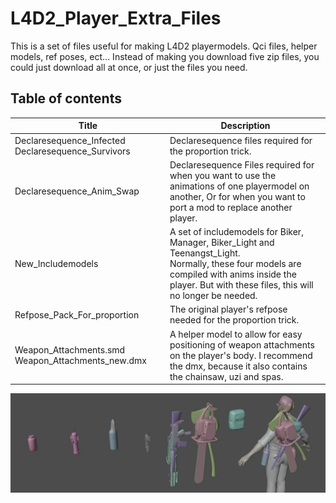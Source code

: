 # L4D2_Player_Extra_Files
 This is a set of files useful for making L4D2 playermodels. Qci files, helper models, ref poses, ect...
 Instead of making you download five zip files, you could just download all at once, or just the files you need.
 
 
## Table of contents 
| Title										| Description |
|-|-|
| Declaresequence_Infected Declaresequence_Survivors | Declaresequence files required for the proportion trick. |
| Declaresequence_Anim_Swap | Declaresequence Files required for when you want to use the animations of one playermodel on another, Or for when you want to port a mod to replace another player.	|
| New_Includemodels | A set of includemodels for Biker, Manager, Biker_Light and Teenangst_Light. <br>Normally, these four models are compiled with anims inside the player. But with these files, this will no longer be needed. |
| Refpose_Pack_For_proportion | The original player's refpose needed for the proportion trick. |
| Weapon_Attachments.smd Weapon_Attachments_new.dmx| A helper model to allow for easy positioning of weapon attachments on the player's body. I recommend the dmx, because it also contains the chainsaw, uzi and spas. |

<img src="images-ignore_me/attachments.jpg"/>
